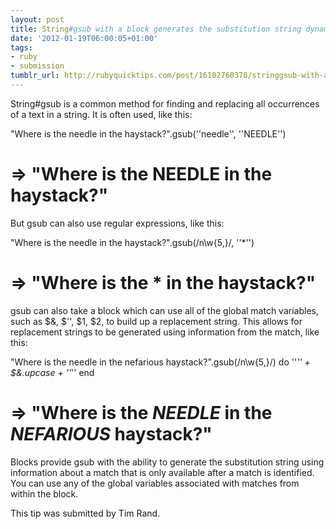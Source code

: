```yaml
---
layout: post
title: String#gsub with a block generates the substitution string dynamically
date: '2012-01-19T06:00:05+01:00'
tags:
- ruby
- submission
tumblr_url: http://rubyquicktips.com/post/16102760378/stringgsub-with-a-block-generates-the
---
```

String#gsub is a common method for finding and replacing all occurrences of a text in a string. It is often used, like this:


  "Where is the needle in the haystack?".gsub(''needle'', ''NEEDLE'')
# => "Where is the NEEDLE in the haystack?"


But gsub can also use regular expressions, like this:


  "Where is the needle in the haystack?".gsub(/n\w{5,}/, ''*'')
# => "Where is the * in the haystack?"


gsub can also take a block which can use all of the global match variables, such as $&, $'', $1, $2, to build up a replacement string. This allows for replacement strings to be generated using information from the match, like this:


  "Where is the needle in the nefarious haystack?".gsub(/n\w{5,}/) do
  ''*'' + $&.upcase + ''*''
end
# => "Where is the *NEEDLE* in the *NEFARIOUS* haystack?"


Blocks provide gsub with the ability to generate the substitution string using information about a match that is only available after a match is identified. You can use any of the global variables associated with matches from within the block.

This tip was submitted by Tim Rand.
